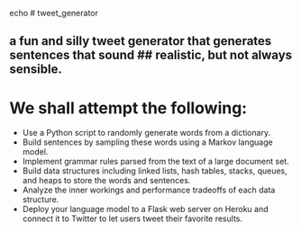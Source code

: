 echo # tweet_generator
## a fun and silly tweet generator that generates sentences that sound ## realistic, but not always sensible.

# We shall attempt the following:

- Use a Python script to randomly generate words from a dictionary.
- Build sentences by sampling these words using a Markov language model.
- Implement grammar rules parsed from the text of a large document set.
- Build data structures including linked lists, hash tables, stacks, queues, and heaps to store the words and sentences.
- Analyze the inner workings and performance tradeoffs of each data structure.
- Deploy your language model to a Flask web server on Heroku and connect it to Twitter to let users tweet their favorite results.
